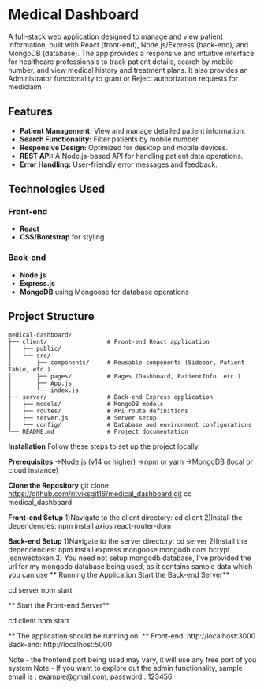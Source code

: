 # Medical Dashboard

A full-stack web application designed to manage and view patient information, built with React (front-end), Node.js/Express (back-end), and MongoDB (database). The app provides a responsive and intuitive interface for healthcare professionals to track patient details, search by mobile number, and view medical history and treatment plans.
It also provides an Administrator functionality to grant or Reject authorization requests for mediclaim

## Features

- **Patient Management:** View and manage detailed patient information.
- **Search Functionality:** Filter patients by mobile number.
- **Responsive Design:** Optimized for desktop and mobile devices.
- **REST API:** A Node.js-based API for handling patient data operations.
- **Error Handling:** User-friendly error messages and feedback.

## Technologies Used

### Front-end
- **React**
- **CSS/Bootstrap** for styling

### Back-end
- **Node.js**
- **Express.js**
- **MongoDB** using Mongoose for database operations

  
## Project Structure

```plaintext
medical-dashboard/
├── client/                 # Front-end React application
│   ├── public/
│   └── src/
│       ├── components/     # Reusable components (Sidebar, Patient Table, etc.)
│       ├── pages/          # Pages (Dashboard, PatientInfo, etc.)
│       ├── App.js
│       └── index.js
├── server/                 # Back-end Express application
│   ├── models/             # MongoDB models
│   ├── routes/             # API route definitions
│   ├── server.js           # Server setup
│   └── config/             # Database and environment configurations
└── README.md               # Project documentation
```

**Installation**
Follow these steps to set up the project locally.

**Prerequisites**
->Node.js (v14 or higher)
->npm or yarn
->MongoDB (local or cloud instance)

**Clone the Repository**
git clone https://github.com/ritviksgit16/medical_dashboard.git
cd medical_dashboard


**Front-end Setup**
1)Navigate to the client directory:
cd client
2)Install the dependencies:
npm install axios react-router-dom

**Back-end Setup**
1)Navigate to the server directory:
cd server
2)Install the dependencies:
npm install express mongoose mongodb cors bcrypt jsonwebtoken
3) You need not setup mongodb database, I've provided the url for my mongodb database being used, as it contains sample data which you can use
**
Running the Application
Start the Back-end Server**

cd server
npm start

**
Start the Front-end Server**

cd client
npm start

**
The application should be running on:
**
Front-end: http://localhost:3000
Back-end: http://localhost:5000

Note - the frontend port being used may vary, it will use any free port of you system
Note - If you want to explore out the admin functionality, sample email is : example@gmail.com, password : 123456
   
